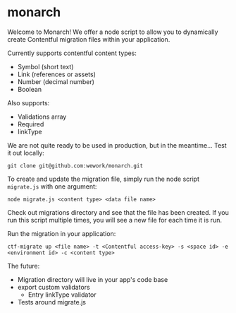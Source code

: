 # monarch
Welcome to Monarch! We offer a node script to allow you to dynamically create Contentful migration files within your application.

Currently supports contentful content types:
- Symbol (short text)
- Link (references or assets)
- Number (decimal number)
- Boolean

Also supports:
- Validations array
- Required
- linkType

We are not quite ready to be used in production, but in the meantime...
Test it out locally:
```
git clone git@github.com:wework/monarch.git
```

To create and update the migration file, simply run the node script `migrate.js` with one argument:
```
node migrate.js <content type> <data file name>
```

Check out migrations directory and see that the file has been created. If you run this script multiple times, you will see a new file for each time it is run.

Run the migration in your application:
```
ctf-migrate up <file name> -t <Contentful access-key> -s <space id> -e <environment id> -c <content type>
```

The future:
- Migration directory will live in your app's code base
- export custom validators
  - Entry linkType validator
- Tests around migrate.js
